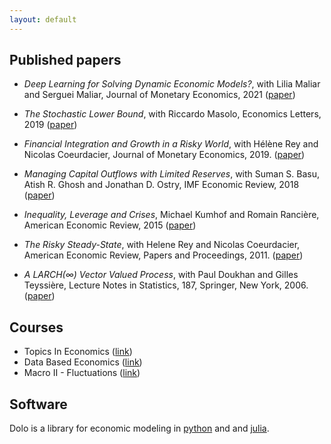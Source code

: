 ```yaml
---
layout: default
---
```


## Published papers

- _Deep Learning for Solving Dynamic Economic Models?_, with Lilia Maliar and Serguei Maliar, Journal of Monetary Economics, 2021 ([paper](https://lmaliar.ws.gc.cuny.edu/files/2021/09/Deep-learning-for-solving-dynamic-economic-models.-_-Elsevier-Enhanced-Reader.pdf))

- _The Stochastic Lower Bound_, with Riccardo Masolo, Economics Letters, 2019 ([paper](files/papers/slb.pdf))

- _Financial Integration and Growth in a Risky World_, with Hélène Rey and Nicolas Coeurdacier, Journal of Monetary Economics, 2019. ([paper](files/papers/financial_integration.pdf))

- _Managing Capital Outflows with Limited Reserves_, with Suman S. Basu, Atish R. Ghosh and Jonathan D. Ostry, IMF Economic Review, 2018 ([paper](files/papers/reserves_and_outflows_030817.pdf))

- _Inequality, Leverage and Crises_, Michael Kumhof and Romain Rancière, American Economic Review, 2015 ([paper](files/papers/inequalities.pdf))

- _The Risky Steady-State_, with Helene Rey and Nicolas Coeurdacier, American Economic Review, Papers and Proceedings, 2011. ([paper](files/papers/the_risky_steady_state_1.pdf))

- _A LARCH(∞) Vector Valued Process_, with Paul Doukhan and Gilles Teyssière, Lecture Notes in Statistics, 187, Springer, New York, 2006.
([paper](files/papers/dwt1.pdf))

## Courses

- Topics In Economics ([link](https://www.mosphere.fr/tie/))
- Data Based Economics ([link](https://www.mosphere.fr/dbe))
- Macro II - Fluctuations ([link](https://www.mosphere.fr/ae2e6/))

## Software

Dolo is a library for economic modeling in [python](https://github.com/econforge/dolo) and
and [julia](https://github.com/econforge/Dolo.jl).
